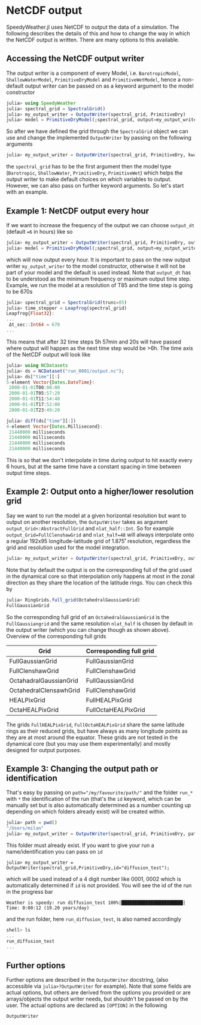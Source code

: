 # NetCDF output

SpeedyWeather.jl uses NetCDF to output the data of a simulation.
The following describes the details of this and how to change the way in which the NetCDF output is written.
There are many options to this available.

## Accessing the NetCDF output writer

The output writer is a component of every Model, i.e. `BarotropicModel`, `ShallowWaterModel`, `PrimitiveDryModel` and `PrimitiveWetModel`, hence a non-default output writer can be passed on as a keyword argument to the model constructor

```julia
julia> using SpeedyWeather
julia> spectral_grid = SpectralGrid()
julia> my_output_writer = OutputWriter(spectral_grid, PrimitiveDry)
julia> model = PrimitiveDryModel(;spectral_grid, output=my_output_writer)
```

So after we have defined the grid through the `SpectralGrid` object we can use and change
the implemented `OutputWriter` by passing on the following arguments
```julia
julia> my_output_writer = OutputWriter(spectral_grid, PrimitiveDry, kwargs...)
```
the `spectral_grid` has to be the first argument then the model type
(`Barotropic`, `ShallowWater`, `PrimitiveDry`, `PrimitiveWet`)
which helps the output writer to make default choices on which variables to output. However, we can
also pass on further keyword arguments. So let's start with an example.

## Example 1: NetCDF output every hour

If we want to increase the frequency of the output we can choose `output_dt` (default `=6` in hours) like so
```julia
julia> my_output_writer = OutputWriter(spectral_grid, PrimitiveDry, output_dt=1)
julia> model = PrimitiveDryModel(;spectral_grid, output=my_output_writer)
```
which will now output every hour. It is important to pass on the new output writer `my_output_writer` to the
model constructor, otherwise it will not be part of your model and the default is used instead.
Note that `output_dt` has to be understood as the minimum frequency or maximum output time step.
Example, we run the model at a resolution of T85 and the time step is going to be 670s
```julia
julia> spectral_grid = SpectralGrid(trunc=85)
julia> time_stepper = Leapfrog(spectral_grid)
Leapfrog{Float32}:
...
 Δt_sec::Int64 = 670
...
```
This means that after 32 time steps 5h 57min and 20s will have passed where output will happen as
the next time step would be >6h. The time axis of the NetCDF output will look like
```julia
julia> using NCDatasets
julia> ds = NCDataset("run_0001/output.nc");
julia> ds["time"][:]
5-element Vector{Dates.DateTime}:
 2000-01-01T00:00:00
 2000-01-01T05:57:20
 2000-01-01T11:54:40
 2000-01-01T17:52:00
 2000-01-01T23:49:20

julia> diff(ds["time"][:])
4-element Vector{Dates.Millisecond}:
 21440000 milliseconds
 21440000 milliseconds
 21440000 milliseconds
 21440000 milliseconds
```
This is so that we don't interpolate in time during output to hit exactly every 6 hours, but at
the same time have a constant spacing in time between output time steps.

## Example 2: Output onto a higher/lower resolution grid

Say we want to run the model at a given horizontal resolution but want to output on another resolution,
the `OutputWriter` takes as argument `output_Grid<:AbstractFullGrid` and `nlat_half::Int`.
So for example `output_Grid=FullClenshawGrid` and `nlat_half=48` will always interpolate onto a
regular 192x95 longitude-latitude grid of 1.875˚ resolution, regardless the grid and resolution used
for the model integration.
```julia
julia> my_output_writer = OutputWriter(spectral_grid, PrimitiveDry, output_Grid=FullClenshawGrid, nlat_half=48)
```
Note that by default the output is on the corresponding full of the grid used in the dynamical core
so that interpolation only happens at most in the zonal direction as they share the location of the
latitude rings. You can check this by
```julia
julia> RingGrids.full_grid(OctahedralGaussianGrid)
FullGaussianGrid
```
So the corresponding full grid of an `OctahedralGaussianGrid` is the `FullGaussiangrid` and the same resolution
`nlat_half` is chosen by default in the output writer (which you can change though as shown above).
Overview of the corresponding full grids

| Grid | Corresponding full grid |
| ---  | ----------------------- |
| FullGaussianGrid | FullGaussianGrid |
| FullClenshawGrid | FullClenshawGrid |
| OctahadralGaussianGrid | FullGaussianGrid |
| OctahedralClensawhGrid | FullClenshawGrid |
| HEALPixGrid | FullHEALPixGrid |
| OctaHEALPixGrid | FullOctaHEALPixGrid |

The grids `FullHEALPixGrid`, `FullOctaHEALPixGrid` share the same latitude rings as their reduced grids,
but have always as many longitude points as they are at most around the equator. These grids are not
tested in the dynamical core (but you may use them experimentally) and mostly designed for output purposes.

## Example 3: Changing the output path or identification

That's easy by passing on `path="/my/favourite/path/"` and the folder `run_*` with `*` the identification
of the run (that's the `id` keyword, which can be manually set but is also automatically determined as a
number counting up depending on which folders already exist) will be created within.
```julia
julia> path = pwd()
"/Users/milan"
julia> my_output_writer = OutputWriter(spectral_grid, PrimitiveDry, path=path)
```
This folder must already exist. If you want to give your run a name/identification you can pass on `id`
```
julia> my_output_writer = OutputWriter(spectral_grid,PrimitiveDry,id="diffusion_test");
```
which will be used instead of a 4 digit number like 0001, 0002 which is automatically determined if
`id` is not provided. You will see the id of the run in the progress bar
```
Weather is speedy: run diffusion_test 100%|███████████████████████| Time: 0:00:12 (19.20 years/day)
```
and the run folder, here `run_diffusion_test`, is also named accordingly
```julia
shell> ls
...
run_diffusion_test
...
```

## Further options

Further options are described in the `OutputWriter` docstring, (also accessible via `julia>?OutputWriter` for example).
Note that some fields are actual options, but others are derived from the options you provided or are
arrays/objects the output writer needs, but shouldn't be passed on by the user.
The actual options are declared as `[OPTION]` in the following

```@docs
OutputWriter
```